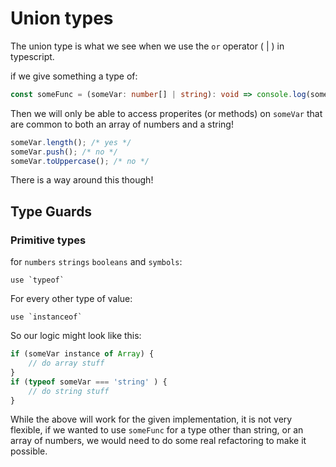 # Union types

The union type is what we see when we use the `or` operator ( | ) in typescript.

if we give something a type of:

```ts
const someFunc = (someVar: number[] | string): void => console.log(someVar);
```

Then we will only be able to access properites (or methods) on `someVar` that are common to both an array of numbers and a string!

```ts
someVar.length(); /* yes */
someVar.push(); /* no */
someVar.toUppercase(); /* no */
```

There is a way around this though!

## Type Guards

### Primitive types

for `numbers` `strings` `booleans` and `symbols`:

    use `typeof`

For every other type of value:

    use `instanceof`

So our logic might look like this:

```ts
if (someVar instance of Array) {
    // do array stuff
}
if (typeof someVar === 'string' ) {
    // do string stuff
}
```

While the above will work for the given implementation, it is not very flexible, if we wanted to use `someFunc` for a type other than string, or an array of numbers, we would need to do some real refactoring to make it possible.
